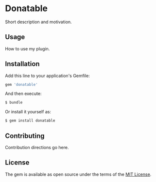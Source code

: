 # Donatable
Short description and motivation.

## Usage
How to use my plugin.

## Installation
Add this line to your application's Gemfile:

```ruby
gem 'donatable'
```

And then execute:
```bash
$ bundle
```

Or install it yourself as:
```bash
$ gem install donatable
```

## Contributing
Contribution directions go here.

## License
The gem is available as open source under the terms of the [MIT License](http://opensource.org/licenses/MIT).
